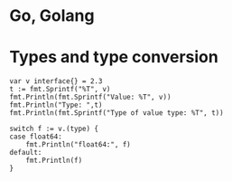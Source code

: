 # Go, Golang

# Types and type conversion

```
var v interface{} = 2.3
t := fmt.Sprintf("%T", v)
fmt.Println(fmt.Sprintf("Value: %T", v))
fmt.Println("Type: ",t)
fmt.Println(fmt.Sprintf("Type of value type: %T", t))

switch f := v.(type) {
case float64:
    fmt.Println("float64:", f)
default:
    fmt.Println(f)
}
```
